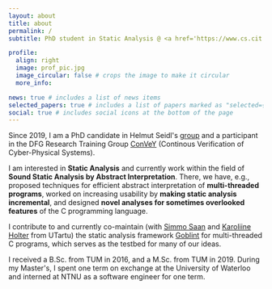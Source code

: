 ```yaml
---
layout: about
title: about
permalink: /
subtitle: PhD student in Static Analysis @ <a href='https://www.cs.cit.tum.de/pl/'>TUM</a> / m.schwarz@tum.de

profile:
  align: right
  image: prof_pic.jpg
  image_circular: false # crops the image to make it circular
  more_info:

news: true # includes a list of news items
selected_papers: true # includes a list of papers marked as "selected={true}"
social: true # includes social icons at the bottom of the page
---
```


Since 2019, I am a PhD candidate in Helmut Seidl's [group](https://www.cs.cit.tum.de/en/pl/home/) and a participant in the DFG Research Training Group [ConVeY](https://convey.in.tum.de) (Continous Verification of Cyber-Physical Systems).


I am interested in **Static Analysis** and currently work within the field of **Sound Static Analysis by Abstract Interpretation**. There, we have, e.g., proposed techniques for efficient abstract interpretation of **multi-threaded programs**, worked on increasing usability by **making static analysis incremental**,
and designed **novel analyses for sometimes overlooked features** of the C programming language.


I contribute to and currently co-maintain (with [Simmo Saan](https://sim642.eu) and [Karoliine Holter](https://ut.ee/en/node/105999) from UTartu) the static analysis framework [Goblint](https://goblint.in.tum.de) for multi-threaded C programs, which serves as the testbed for many of our ideas.


I received a B.Sc. from TUM in 2016, and a M.Sc. from TUM in 2019. During my Master's, I spent one term on exchange at the University of Waterloo and interned at NTNU as a software engineer for one term.
